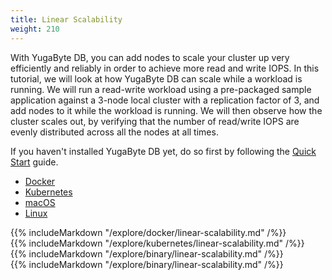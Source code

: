```yaml
---
title: Linear Scalability
weight: 210
---
```


With YugaByte DB, you can add nodes to scale your cluster up very efficiently and reliably in order to achieve more read and write IOPS. In this tutorial, we will look at how YugaByte DB can scale while a workload is running. We will run a read-write workload using a pre-packaged sample application against a 3-node local cluster with a replication factor of 3, and add nodes to it while the workload is running. We will then observe how the cluster scales out, by verifying that the number of read/write IOPS are evenly distributed across all the nodes at all times.

If you haven't installed YugaByte DB yet, do so first by following the [Quick Start](/quick-start/install/) guide.

<ul class="nav nav-tabs nav-tabs-yb">
  <li class="active">
    <a href="#docker">
      <i class="icon-docker"></i>
      Docker
    </a>
  </li>
  <li>
    <a href="#kubernetes">
      <i class="fa fa-cubes" aria-hidden="true"></i>
      Kubernetes
    </a>
  </li>
  <li >
    <a href="#macos">
      <i class="fa fa-apple" aria-hidden="true"></i>
      macOS
    </a>
  </li>
  <li>
    <a href="#linux">
      <i class="fa fa-linux" aria-hidden="true"></i>
      Linux
    </a>
  </li>
</ul>

<div class="tab-content">
  <div id="docker" class="tab-pane fade in active">
    {{% includeMarkdown "/explore/docker/linear-scalability.md" /%}}
  </div>
  <div id="kubernetes" class="tab-pane fade">
    {{% includeMarkdown "/explore/kubernetes/linear-scalability.md" /%}}
  </div>
  <div id="macos" class="tab-pane fade">
    {{% includeMarkdown "/explore/binary/linear-scalability.md" /%}}
  </div>
  <div id="linux" class="tab-pane fade">
    {{% includeMarkdown "/explore/binary/linear-scalability.md" /%}}
  </div> 
</div>
